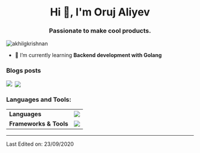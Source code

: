 <h1 align="center">Hi 👋, I'm Oruj Aliyev</h1>
<h3 align="center">Passionate to make cool products.</h3>

<p align="left"> <img src="https://komarev.com/ghpvc/?username=Orujhimaru" alt="akhilgkrishnan" /> </p>

- 🌱 I’m currently learning **Backend development with Golang**


### Blogs posts
<!-- BLOG-POST-LIST:START -->
<!-- BLOG-POST-LIST:END -->
<p><img align="left" src="https://github-readme-stats.vercel.app/api/top-langs/?username=Orujhimaru&layout=compact&hide=html&bg_color=00000000"  /></p>

<p>&nbsp;<img align="center" src="https://github-readme-stats.vercel.app/api?username=Orujhimaru&show_icons=true&bg_color=00000000"  /></p>

<h3 align="left">Languages and Tools:</h3>

<markdown-accessiblity-table><table>
  <tbody><tr>
    <td><b>Languages</b></td>
    <td>
          <img src="https://skillicons.dev/icons?i=go,java,py,kotlin,ts,js,html,css" />
    </td>
  </tr>
  <tr>
    <td><b>Frameworks &amp; Tools</b></td>
    <td>
        <img src="https://skillicons.dev/icons?i=react,blender,figma,aws,docker,postgres,redis" />
    </td>
  </tr>
</tbody></table></markdown-accessiblity-table>



----

Last Edited on: 23/09/2020
